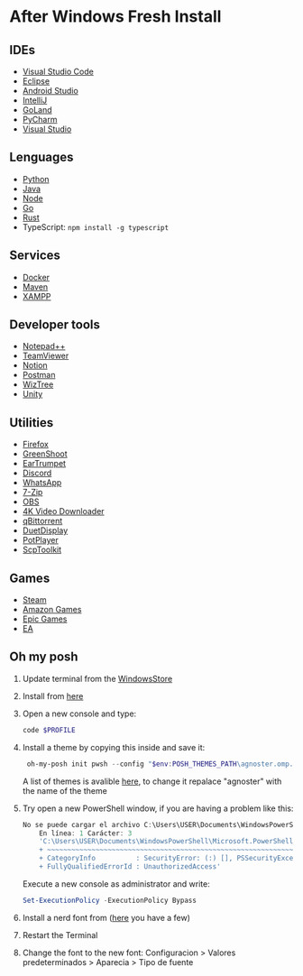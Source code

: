 # After Windows Fresh Install

## IDEs
- [Visual Studio Code](https://code.visualstudio.com/)
- [Eclipse](https://www.eclipse.org/downloads/)
- [Android Studio](https://developer.android.com/studio)
- [IntelliJ](https://www.jetbrains.com/idea/)
- [GoLand](https://www.jetbrains.com/go/)
- [PyCharm](https://www.jetbrains.com/pycharm/)
- [Visual Studio](https://visualstudio.microsoft.com)

## Lenguages
- [Python](https://www.python.org/downloads/)
- [Java](https://www.java.com/download/ie_manual.jsp)
- [Node](https://nodejs.org/en/)
- [Go](https://go.dev/dl/)
- [Rust](https://www.rust-lang.org/learn/get-started)
- TypeScript: `npm install -g typescript`

## Services
- [Docker](https://docs.docker.com/get-docker/)
- [Maven](https://maven.apache.org/download.cgi)
- [XAMPP](https://www.apachefriends.org/index.html)

## Developer tools
- [Notepad++](https://notepad-plus-plus.org/downloads/)
- [TeamViewer](https://www.teamviewer.com/es/descarga/windows/)
- [Notion](https://www.notion.so/desktop)
- [Postman](https://www.postman.com/downloads/)
- [WizTree](https://diskanalyzer.com/download)
- [Unity](https://unity.com/es/download)

## Utilities
- [Firefox](https://www.mozilla.org/firefox/new/)
- [GreenShoot](https://getgreenshot.org/downloads/)
- [EarTrumpet](https://www.microsoft.com/store/productId/9NBLGGH516XP)
- [Discord](https://discord.com/)
- [WhatsApp](https://www.microsoft.com/store/productId/9NKSQGP7F2NH)
- [7-Zip](https://www.7-zip.org/download.html)
- [OBS](https://obsproject.com/download)
- [4K Video Downloader](https://www.4kdownload.com/es/downloads/6#)
- [qBittorrent](https://www.qbittorrent.org/download.php)
- [DuetDisplay](https://es.duetdisplay.com/#download)
- [PotPlayer](https://potplayer.daum.net/)
- [ScpToolkit](https://github.com/nefarius/ScpToolkit/releases/tag/v1.6.238.16010)

## Games
- [Steam](https://store.steampowered.com/about/)
- [Amazon Games](https://www.amazongames.com/support/prime-gaming/articles/download-and-install-the-amazon-games-app)
- [Epic Games](https://store.epicgames.com/download)
- [EA](https://www.ea.com/ea-app)


## Oh my posh
1. Update terminal from the [WindowsStore](https://www.microsoft.com/store/productId/9N0DX20HK701)
2. Install from [here](ms-windows-store://pdp/?productid=XP8K0HKJFRXGCK)
3. Open a new console and type:
   ``` powershell
   code $PROFILE
   ```
4. Install a theme by copying this inside and save it:
   ``` powershell
    oh-my-posh init pwsh --config "$env:POSH_THEMES_PATH\agnoster.omp.json" | Invoke-Expression
   ```

   A list of themes is avalible [here](https://ohmyposh.dev/docs/themes), to change it repalace "agnoster" with the name of the theme

5. Try open a new PowerShell window, if you are having a problem like this:
    ``` powershell
    No se puede cargar el archivo C:\Users\USER\Documents\WindowsPowerShell\Microsoft.PowerShell_profile.ps1 porque la ejecución de scripts está deshabilitada en este sistema. Para obtener más información, consulta el tema about_Execution_Policies en https:/go.microsoft.com/fwlink/?LinkID=135170.
        En línea: 1 Carácter: 3
        'C:\Users\USER\Documents\WindowsPowerShell\Microsoft.PowerShell_pr ...
        + ~~~~~~~~~~~~~~~~~~~~~~~~~~~~~~~~~~~~~~~~~~~~~~~~~~~~~~~~~~~~~~~~~~~
        + CategoryInfo          : SecurityError: (:) [], PSSecurityException
        + FullyQualifiedErrorId : UnauthorizedAccess'
    ```

    Execute a new console as administrator and write:
    ``` powershell
    Set-ExecutionPolicy -ExecutionPolicy Bypass
    ```
6. Install a nerd font from ([here](https://www.nerdfonts.com/font-downloads) you have a few)
7. Restart the Terminal
8. Change the font to the new font: Configuracion > Valores predeterminados > Aparecia > Tipo de fuente    